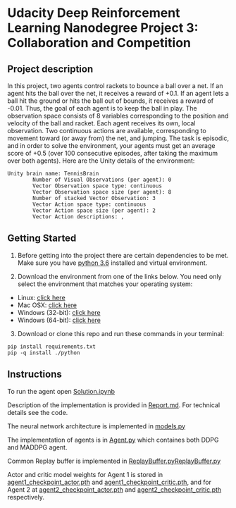 # Udacity Deep Reinforcement Learning Nanodegree Project 3: Collaboration and Competition

## Project description

In this project, two agents control rackets to bounce a ball over a net. If an agent hits the ball over the net, it receives a reward of +0.1. If an agent lets a ball hit the ground or hits the ball out of bounds, it receives a reward of -0.01. Thus, the goal of each agent is to keep the ball in play.
The observation space consists of 8 variables corresponding to the position and velocity of the ball and racket. Each agent receives its own, local observation. Two continuous actions are available, corresponding to movement toward (or away from) the net, and jumping.
The task is episodic, and in order to solve the environment, your agents must get an average score of +0.5 (over 100 consecutive episodes, after taking the maximum over both agents).
Here are the Unity details of the environment:
```
Unity brain name: TennisBrain
        Number of Visual Observations (per agent): 0
        Vector Observation space type: continuous
        Vector Observation space size (per agent): 8
        Number of stacked Vector Observation: 3
        Vector Action space type: continuous
        Vector Action space size (per agent): 2
        Vector Action descriptions: , 
```
## Getting Started

1. Before getting into the project there are certain dependencies to be met. Make sure you have [python 3.6]( https://www.python.org/downloads/release/python-3610/) installed and virtual environment.

2. Download the environment from one of the links below.
You need only select the environment that matches your operating system:

- Linux: [click here](https://s3-us-west-1.amazonaws.com/udacity-drlnd/P3/Tennis/Tennis_Linux.zip)
- Mac OSX: [click here](https://s3-us-west-1.amazonaws.com/udacity-drlnd/P3/Tennis/Tennis.app.zip)
- Windows (32-bit): [click here](https://s3-us-west-1.amazonaws.com/udacity-drlnd/P3/Tennis/Tennis_Windows_x86.zip)
- Windows (64-bit): [click here](https://s3-us-west-1.amazonaws.com/udacity-drlnd/P3/Tennis/Tennis_Windows_x86_64.zip)

3. Download or clone this repo and run these commands in your terminal:

```
pip install requirements.txt
pip -q install ./python
```

## Instructions

To run the agent open [Solution.ipynb](Solution.ipynb)

Description of the implementation is provided in [Report.md](Report.md). 
For technical details see the code.

The neural network architecture is implemented in [models.py](models.py)

The implementation of agents is in [Agent.py](Agent.py) which containes both DDPG and MADDPG agent. 

Common Replay buffer is implemented in [ReplayBuffer.pyReplayBuffer.py](ReplayBuffer.py)

Actor and critic model weights for Agent 1 is stored in [agent1_checkpoint_actor.pth](agent1_checkpoint_actor.pth) and [agent1_checkpoint_critic.pth](agent1_checkpoint_critic.pth),
and for Agent 2 at [agent2_checkpoint_actor.pth](agent2_checkpoint_actor.pth) and [agent2_checkpoint_critic.pth](agent2_checkpoint_critic.pth) respectively.
